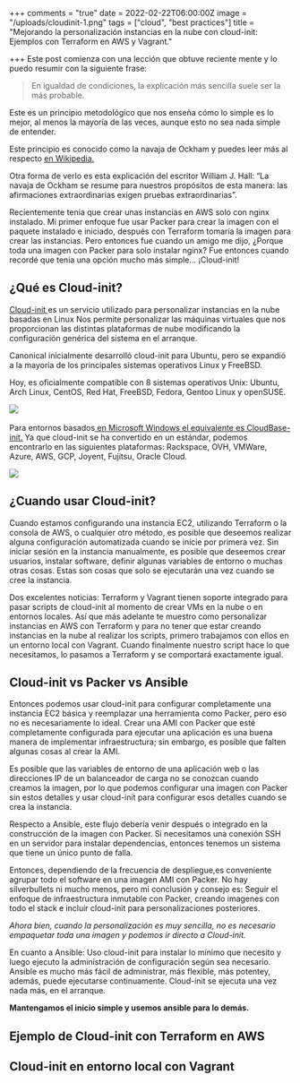 +++
comments = "true"
date = 2022-02-22T06:00:00Z
image = "/uploads/cloudinit-1.png"
tags = ["cloud", "best practices"]
title = "Mejorando la personalización instancias en la nube con cloud-init: Ejemplos con Terraform en AWS y Vagrant."

+++
Este post comienza con una lección que obtuve reciente mente y lo puedo resumir con la siguiente frase:

> En igualdad de condiciones, la explicación más sencilla suele ser la más probable.

Este es un principio metodológico que nos enseña cómo lo simple es lo mejor, al menos la mayoría de las veces, aunque esto no sea nada simple de entender.

Este principio es conocido como la navaja de Ockham y puedes leer más al respecto [ en Wikipedia.](https://es.wikipedia.org/wiki/Navaja_de_Ockham)

Otra forma de verlo es esta explicación del escritor William J. Hall: “La navaja de Ockham se resume para nuestros propósitos de esta manera: las afirmaciones extraordinarias exigen pruebas extraordinarias”.

Recientemente tenia que crear unas instancias en AWS solo con nginx instalado. Mi primer enfoque fue usar Packer para crear la imagen con el paquete instalado e iniciado, después con Terraform tomaría la imagen para crear las instancias. Pero entonces fue cuando un amigo me dijo, ¿Porque toda una imagen con Packer para solo instalar nginx? Fue entonces cuando recordé que tenia una opción mucho más simple... ¡Cloud-init!

## ¿Qué es Cloud-init?

[Cloud-init ](https://cloud-init.io/)es un servicio utilizado para personalizar instancias en la nube basadas en Linux Nos permite personalizar las máquinas virtuales que nos proporcionan las distintas plataformas de nube modificando la configuración genérica del sistema  en el arranque.

Canonical inicialmente desarrolló cloud-init para Ubuntu, pero se expandió a la mayoría de los principales sistemas operativos Linux y FreeBSD. 

Hoy, es oficialmente compatible con 8 sistemas operativos Unix: Ubuntu, Arch Linux, CentOS, Red Hat, FreeBSD, Fedora, Gentoo Linux y openSUSE.

![](/uploads/distros.png) ​

Para entornos basados[ en Microsoft Windows el equivalente es CloudBase-init.](https://cloudbase.it/cloudbase-init/)  Ya que cloud-init se ha convertido en un estándar, podemos encontrarlo en las siguientes plataformas: Rackspace, OVH, VMWare, Azure, AWS, GCP, Joyent, Fujitsu, Oracle Cloud.

![](/uploads/providers.png)

## ¿Cuando usar Cloud-init?

Cuando estamos configurando una instancia EC2, utilizando Terraform o la consola de AWS, o cualquier otro método, es posible que deseemos realizar alguna configuración automatizada cuando se inicie por primera vez. Sin iniciar sesión en la instancia manualmente, es posible que deseemos crear usuarios, instalar software, definir algunas variables de entorno o muchas otras cosas. Estas son cosas que solo se ejecutarán una vez cuando se cree la instancia.

Dos excelentes noticias: Terraform y Vagrant tienen soporte integrado para pasar scripts de cloud-init al momento de crear VMs en la nube o en entornos locales. Así que más adelante te muestro como personalizar instancias en AWS con Terraform y para no tener que estar creando instancias en la nube al realizar los scripts, primero trabajamos con ellos en un entorno local con Vagrant. Cuando finalmente nuestro script hace lo que necesitamos, lo pasamos a Terraform y se comportará exactamente igual.

## Cloud-init vs Packer vs Ansible

Entonces podemos usar cloud-init para configurar completamente una instancia EC2 básica y reemplazar una herramienta como Packer, pero eso no es necesariamente lo ideal. Crear una AMI con Packer que esté completamente configurada para ejecutar una aplicación es una buena manera de implementar  infraestructura; sin embargo, es posible que falten algunas cosas al crear la AMI. 

Es posible que las variables de entorno de una aplicación web o las direcciones IP de un balanceador de carga no se conozcan cuando creamos la imagen, por lo que podemos configurar una imagen con Packer sin estos detalles y usar cloud-init para configurar esos detalles cuando se crea la instancia.

Respecto a Ansible, este flujo debería venir después o integrado en la construcción de la imagen con Packer.  Si necesitamos una conexión SSH en un servidor para instalar dependencias, entonces tenemos un sistema que  tiene un único punto de falla.

Entonces, dependiendo de la frecuencia de despliegue,es conveniente agrupar todo el software en una imagen AMI con Packer. No hay silverbullets ni mucho menos, pero mi conclusión y consejo es: Seguir el enfoque de infraestructura inmutable con Packer, creando imagenes con todo el stack e incluir cloud-init para personalizaciones posteriores. 

_Ahora bien, cuando la personalización es muy sencilla, no es necesario empaquetar toda una imagen y podemos ir directo a Cloud-init._

En cuanto a Ansible: Uso cloud-init para instalar lo mínimo que necesito y luego ejecuto la administración de configuración según sea necesario. Ansible es mucho más fácil de administrar, más flexible, más potentey, además, puede ejecutarse continuamente. Cloud-init se ejecuta una vez nada más, en el arranque.

**Mantengamos el inicio simple  y usemos ansible para lo demás.** 

## Ejemplo de Cloud-init con Terraform en AWS

## Cloud-init en entorno local con Vagrant 